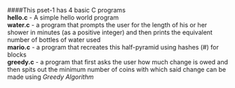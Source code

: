 ####This pset-1 has 4 basic C programs  
**hello.c** - A simple hello world program  
**water.c** - a program that prompts the user for the length of his or her 
              shower in minutes (as a positive integer) and then prints the equivalent number of bottles of water used  
**mario.c** - a program that recreates this half-pyramid using hashes (#) for blocks  
**greedy.c** - a program that first asks the user how much change is owed and then spits out the minimum number of coins 
               with which said change can be made using _Greedy Algorithm_                                                                 
